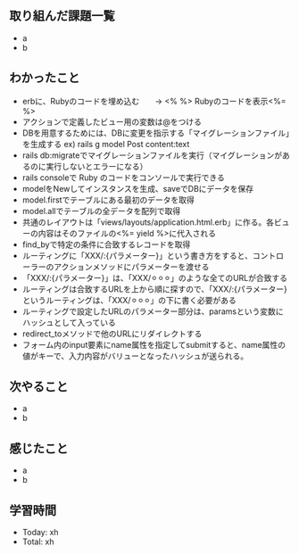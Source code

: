 ## 取り組んだ課題一覧
- a
- b
## わかったこと
- erbに、Rubyのコードを埋め込む　　→ <% %> Rubyのコードを表示<%= %>
- アクションで定義したビュー用の変数は@をつける
- DBを用意するためには、DBに変更を指示する「マイグレーションファイル」を生成する ex) rails g model Post content:text
- rails db:migrateでマイグレーションファイルを実行（マイグレーションがあるのに実行しないとエラーになる）
- rails consoleで Ruby のコードをコンソールで実行できる
- modelをNewしてインスタンスを生成、saveでDBにデータを保存
- model.firstでテーブルにある最初のデータを取得
- model.allでテーブルの全データを配列で取得
- 共通のレイアウトは「views/layouts/application.html.erb」に作る。各ビューの内容はそのファイルの<%= yield %>に代入される
- find_byで特定の条件に合致するレコードを取得
- ルーティングに「XXX/:{パラメーター}」という書き方をすると、コントローラーのアクションメソッドにパラメーターを渡せる
- 「XXX/:{パラメーター}」は、「XXX/⚪︎⚪︎⚪︎」のような全てのURLが合致する
- ルーティングは合致するURLを上から順に探すので、「XXX/:{パラメーター}というルーティングは、「XXX/⚪︎⚪︎⚪︎」の下に書く必要がある
- ルーティングで設定したURLのパラメーター部分は、paramsという変数にハッシュとして入っている
- redirect_toメソッドで他のURLにリダイレクトする
- フォーム内のinput要素にname属性を指定してsubmitすると、name属性の値がキーで、入力内容がバリューとなったハッシュが送られる。
## 次やること
- a
- b
## 感じたこと
- a
- b
## 学習時間
- Today: xh
- Total: xh
